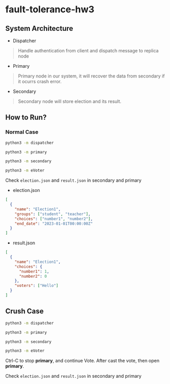 # fault-tolerance-hw3
## System Architecture
* Dispatcher
> Handle authentication from client and dispatch message to replica node
* Primary
> Primary node in our system, it will recover the data from secondary if it ocurrs crash error.
* Secondary
> Secondary node will store election and its result. 

## How to Run?

### Normal Case
```bash
python3 -m dispatcher
```

```bash
python3 -m primary
```

```bash
python3 -m secondary
```

```bash
python3 -m eVoter
```

Check `election.json` and `result.json` in secondary and primary

* election.json
```json
[
  {
    "name": "Election1", 
    "groups": ["student", "teacher"], 
    "choices": ["number1", "number2"], 
    "end_date": "2023-01-01T00:00:00Z"
  }
]
```

* result.json
```json
[
  {
    "name": "Election1",
    "choices": {
      "number1": 1,
      "number2": 0
    },
    "voters": ["Hello"]
  }
]
```

## Crush Case
```bash
python3 -m dispatcher
```

```bash
python3 -m primary
```

```bash
python3 -m secondary
```

```bash
python3 -m eVoter
```

Ctrl-C to stop **primary**, and continue Vote.
After cast the vote, then open **primary**.

Check `election.json` and `result.json` in secondary and primary